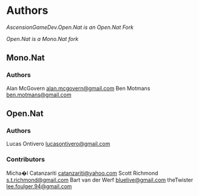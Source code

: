 # Authors

_AscensionGameDev.Open.Nat is an Open.Nat Fork_

_Open.Nat is a Mono.Nat fork_

## Mono.Nat

### Authors
Alan McGovern <alan.mcgovern@gmail.com>
Ben Motmans <ben.motmans@gmail.com>

## Open.Nat

### Authors
Lucas Ontivero <lucasontivero@gmail.com>

### Contributors
Micha�l Catanzariti <catanzariti@yahoo.com>
Scott Richmond <s.t.richmond@gmail.com>
Bart van der Werf <bluelive@gmail.com>
theTwister <lee.foulger.94@gmail.com>
